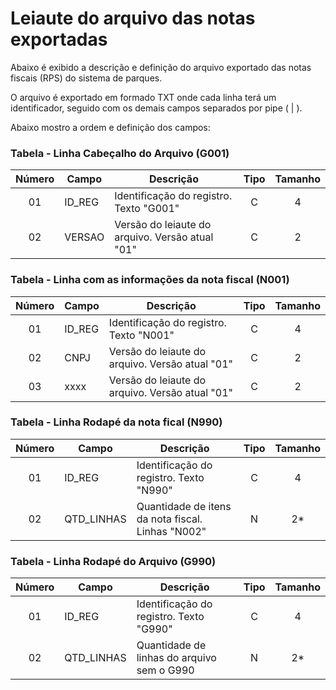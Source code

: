 # Leiaute do arquivo das notas exportadas

Abaixo é exibido a descrição e definição do arquivo exportado das notas fiscais (RPS) do sistema de parques.

O arquivo é exportado em formado TXT onde cada linha terá um identificador, seguido com os demais campos separados por pipe ( | ).

Abaixo mostro a ordem e definição dos campos:

### Tabela - Linha Cabeçalho do Arquivo (G001)

| Número | Campo            | Descrição                                          | Tipo | Tamanho |
|:------:|------------------|----------------------------------------------------|:----:|:-------:|
|   01   |  ID_REG          |  Identificação do registro. Texto "G001"           |  C   |   4     |
|   02   |  VERSAO          |  Versão do leiaute do arquivo. Versão atual "01"   |  C   |   2     |

### Tabela - Linha com as informações da nota fiscal (N001)

| Número | Campo            | Descrição                                          | Tipo | Tamanho |
|:------:|------------------|----------------------------------------------------|:----:|:-------:|
|   01   |  ID_REG          |  Identificação do registro. Texto "N001"           |  C   |   4     |
|   02   |  CNPJ            |  Versão do leiaute do arquivo. Versão atual "01"   |  C   |   2     |
|   03   |  xxxx            |  Versão do leiaute do arquivo. Versão atual "01"   |  C   |   2     |

### Tabela - Linha Rodapé da nota fical (N990)

| Número | Campo            | Descrição                                          | Tipo | Tamanho |
|:------:|------------------|----------------------------------------------------|:----:|:-------:|
|   01   |  ID_REG          |  Identificação do registro. Texto "N990"           |  C   |   4     |
|   02   |  QTD_LINHAS      |  Quantidade de itens da nota fiscal. Linhas "N002" |  N   |   2*    |


### Tabela - Linha Rodapé do Arquivo (G990)

| Número | Campo            | Descrição                                          | Tipo | Tamanho |
|:------:|------------------|----------------------------------------------------|:----:|:-------:|
|   01   |  ID_REG          |  Identificação do registro. Texto "G990"           |  C   |   4     |
|   02   |  QTD_LINHAS      |  Quantidade de linhas do arquivo sem o G990        |  N   |   2*    |
